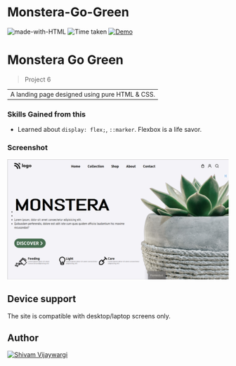 # Monstera-Go-Green

![made-with-HTML](https://img.shields.io/badge/Made%20with-HTML%20&%20CSS-blue?style=for-the-badge)
![Time taken](https://img.shields.io/badge/Time%20taken-00H%3A30M-tomato?style=for-the-badge&logo=Clockify)
[![Demo](https://img.shields.io/badge/See%20Demo-Visit-green?style=for-the-badge&logo=web)](https://dapper-raindrop-045ac8.netlify.app/)

# Monstera Go Green

> Project 6

<table>
<tr>
<td>
  A landing page designed using pure HTML & CSS.
</td>
</tr>
</table>

### Skills Gained from this

- Learned about `display: flex;`, `::marker`. Flexbox is a life savor.

### Screenshot

![7](./screenshotP6.png)

## Device support

The site is compatible with desktop/laptop screens only.

## Author

<a href="https://github.com/shivamvijaywargi"> <img src="https://github.com/shivamvijaywargi.png" alt="Shivam Vijaywargi" style="width:50px;"/></a>
